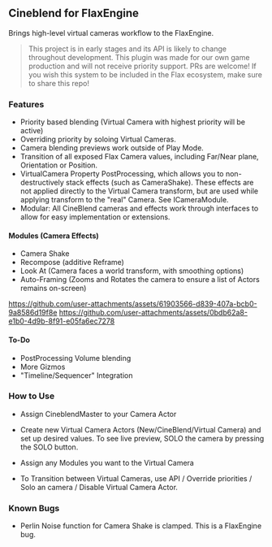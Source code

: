 ## Cineblend for FlaxEngine
Brings high-level virtual cameras workflow to the FlaxEngine. 
> This project is in early stages and its API is likely to change throughout development. This plugin was made for our own game production and will not receive priority support. PRs are welcome! If you wish this system to be included in the Flax ecosystem, make sure to share this repo!

### Features
- Priority based blending (Virtual Camera with highest priority will be active)
- Overriding priority by soloing Virtual Cameras.
- Camera blending previews work outside of Play Mode.
- Transition of all exposed Flax Camera values, including Far/Near plane, Orientation or Position.
- VirtualCamera Property PostProcessing, which allows you to non-destructively stack effects (such as CameraShake). These effects are not applied directly to the Virtual Camera transform, but are used while applying transform to the "real" Camera. See ICameraModule.
- Modular: All CineBlend cameras and effects work through interfaces to allow for easy implementation or extensions.
#### Modules (Camera Effects)
- Camera Shake
- Recompose (additive Reframe)
- Look At (Camera faces a world transform, with smoothing options)
- Auto-Framing (Zooms and Rotates the camera to ensure a list of Actors remains on-screen)


https://github.com/user-attachments/assets/61903566-d839-407a-bcb0-9a8586d19f8e
https://github.com/user-attachments/assets/0bdb62a8-e1b0-4d9b-8f91-e05fa6ec7278



#### To-Do
- PostProcessing Volume blending
- More Gizmos
- "Timeline/Sequencer" Integration

### How to Use  
- Assign CineblendMaster to your Camera Actor
- Create new Virtual Camera Actors (New/CineBlend/Virtual Camera) and set up desired values. To see live preview, SOLO the camera by pressing the SOLO button.
- Assign any Modules you want to the Virtual Camera

- To Transition between Virtual Cameras, use API / Override priorities / Solo an camera / Disable Virtual Camera Actor.

### Known Bugs
- Perlin Noise function for Camera Shake is clamped. This is a FlaxEngine bug. 
